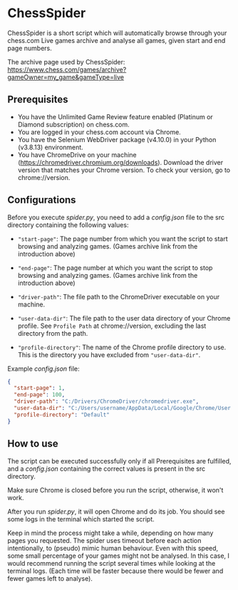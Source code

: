 
# ChessSpider

ChessSpider is a short script which will automatically browse through your chess.com Live games archive and analyse all games, given start and end page numbers.

The archive page used by ChessSpider: https://www.chess.com/games/archive?gameOwner=my_game&gameType=live

## Prerequisites

- You have the Unlimited Game Review feature enabled (Platinum or Diamond subscription) on chess.com.
- You are logged in your chess.com account via Chrome.
- You have the Selenium WebDriver package (v4.10.0) in your Python (v3.8.13) environment.
- You have ChromeDrive on your machine (https://chromedriver.chromium.org/downloads).
    Download the driver version that matches your Chrome version. To check your version, go to chrome://version.

## Configurations

Before you execute *spider.py*, you need to add a *config.json* file to the src directory containing the following values:

- `"start-page"`: The page number from which you want the script to start browsing and analyzing games. (Games archive link from the introduction above)

- `"end-page"`: The page number at which you want the script to stop browsing and analyzing games. (Games archive link from the introduction above)

- `"driver-path"`: The file path to the ChromeDriver executable on your machine.

- `"user-data-dir"`: The file path to the user data directory of your Chrome profile. See `Profile Path` at chrome://version, excluding the last directory from the path.

- `"profile-directory"`: The name of the Chrome profile directory to use. This is the directory you have excluded from `"user-data-dir"`.

Example *config.json* file:
```json
{
  "start-page": 1,
  "end-page": 100,
  "driver-path": "C:/Drivers/ChromeDriver/chromedriver.exe",
  "user-data-dir": "C:/Users/username/AppData/Local/Google/Chrome/User Data",
  "profile-directory": "Default"
}
```

## How to use

The script can be executed successfully only if all Prerequisites are fulfilled, and a *config.json* containing the correct values is present in the src directory.

Make sure Chrome is closed before you run the script, otherwise, it won't work.

After you run *spider.py*, it will open Chrome and do its job. You should see some logs in the terminal which started the script.

Keep in mind the process might take a while, depending on how many pages you requested.
The spider uses timeout before each action intentionally, to (pseudo) mimic human behaviour.
Even with this speed, some small percentage of your games might not be analysed.
In this case, I would recommend running the script several times while looking at the terminal logs. (Each time will be faster because there would be fewer and fewer games left to analyse).
